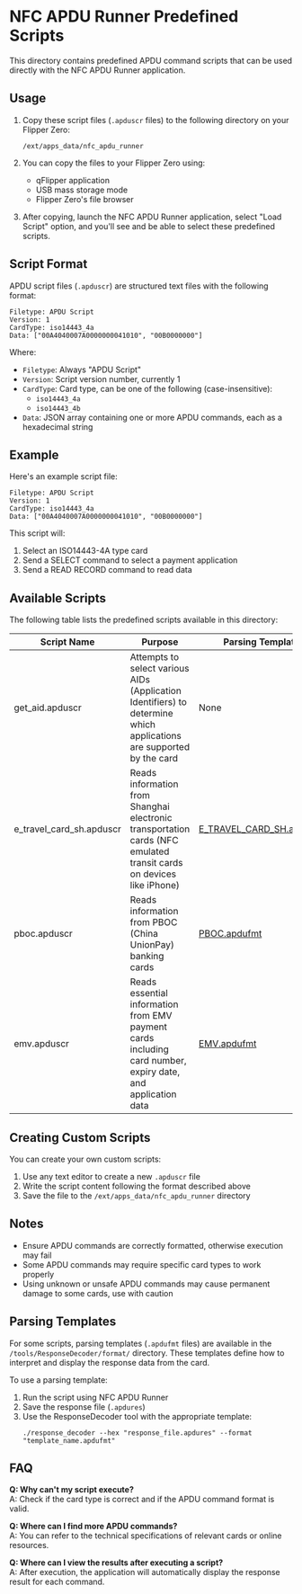 <!--
 * @Author: SpenserCai
 * @Date: 2025-03-08 00:18:57
 * @version: 
 * @LastEditors: SpenserCai
 * @LastEditTime: 2025-03-13 14:54:16
 * @Description: file content
-->
# NFC APDU Runner Predefined Scripts

This directory contains predefined APDU command scripts that can be used directly with the NFC APDU Runner application.

## Usage

1. Copy these script files (`.apduscr` files) to the following directory on your Flipper Zero:
   ```
   /ext/apps_data/nfc_apdu_runner
   ```

2. You can copy the files to your Flipper Zero using:
   - qFlipper application
   - USB mass storage mode
   - Flipper Zero's file browser

3. After copying, launch the NFC APDU Runner application, select "Load Script" option, and you'll see and be able to select these predefined scripts.

## Script Format

APDU script files (`.apduscr`) are structured text files with the following format:

```
Filetype: APDU Script
Version: 1
CardType: iso14443_4a
Data: ["00A4040007A0000000041010", "00B0000000"]
```

Where:
- `Filetype`: Always "APDU Script"
- `Version`: Script version number, currently 1
- `CardType`: Card type, can be one of the following (case-insensitive):
  - `iso14443_4a`
  - `iso14443_4b`
- `Data`: JSON array containing one or more APDU commands, each as a hexadecimal string

## Example

Here's an example script file:

```
Filetype: APDU Script
Version: 1
CardType: iso14443_4a
Data: ["00A4040007A0000000041010", "00B0000000"]
```

This script will:
1. Select an ISO14443-4A type card
2. Send a SELECT command to select a payment application
3. Send a READ RECORD command to read data

## Available Scripts

The following table lists the predefined scripts available in this directory:

| Script Name              | Purpose                                                                                                             | Parsing Template                                                                   |
| ------------------------ | ------------------------------------------------------------------------------------------------------------------- | ---------------------------------------------------------------------------------- |
| get_aid.apduscr          | Attempts to select various AIDs (Application Identifiers) to determine which applications are supported by the card | None                                                                               |
| e_travel_card_sh.apduscr | Reads information from Shanghai electronic transportation cards (NFC emulated transit cards on devices like iPhone) | [E_TRAVEL_CARD_SH.apdufmt](/tools/ResponseDecoder/format/E_TRAVEL_CARD_SH.apdufmt) |
| pboc.apduscr             | Reads information from PBOC (China UnionPay) banking cards                                                          | [PBOC.apdufmt](/tools/ResponseDecoder/format/PBOC.apdufmt)                         |
| emv.apduscr              | Reads essential information from EMV payment cards including card number, expiry date, and application data         | [EMV.apdufmt](/tools/ResponseDecoder/format/EMV.apdufmt)                           |

## Creating Custom Scripts

You can create your own custom scripts:

1. Use any text editor to create a new `.apduscr` file
2. Write the script content following the format described above
3. Save the file to the `/ext/apps_data/nfc_apdu_runner` directory

## Notes

- Ensure APDU commands are correctly formatted, otherwise execution may fail
- Some APDU commands may require specific card types to work properly
- Using unknown or unsafe APDU commands may cause permanent damage to some cards, use with caution

## Parsing Templates

For some scripts, parsing templates (`.apdufmt` files) are available in the `/tools/ResponseDecoder/format/` directory. These templates define how to interpret and display the response data from the card.

To use a parsing template:
1. Run the script using NFC APDU Runner
2. Save the response file (`.apdures`)
3. Use the ResponseDecoder tool with the appropriate template:
   ```
   ./response_decoder --hex "response_file.apdures" --format "template_name.apdufmt"
   ```

## FAQ

**Q: Why can't my script execute?**  
A: Check if the card type is correct and if the APDU command format is valid.

**Q: Where can I find more APDU commands?**  
A: You can refer to the technical specifications of relevant cards or online resources.

**Q: Where can I view the results after executing a script?**  
A: After execution, the application will automatically display the response result for each command. 